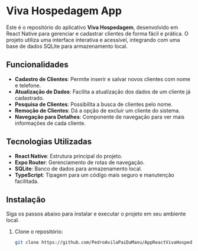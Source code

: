 # Viva Hospedagem App

Este é o repositório do aplicativo **Viva Hospedagem**, desenvolvido em React Native para gerenciar e cadastrar clientes de forma fácil e prática. O projeto utiliza uma interface interativa e acessível, integrando com uma base de dados SQLite para armazenamento local.

## Funcionalidades

- **Cadastro de Clientes**: Permite inserir e salvar novos clientes com nome e telefone.
- **Atualização de Dados**: Facilita a atualização dos dados de um cliente já cadastrado.
- **Pesquisa de Clientes**: Possibilita a busca de clientes pelo nome.
- **Remoção de Clientes**: Dá a opção de excluir um cliente do sistema.
- **Navegação para Detalhes**: Componente de navegação para ver mais informações de cada cliente.

## Tecnologias Utilizadas

- **React Native**: Estrutura principal do projeto.
- **Expo Router**: Gerenciamento de rotas de navegação.
- **SQLite**: Banco de dados para armazenamento local.
- **TypeScript**: Tipagem para um código mais seguro e manutenção facilitada.

## Instalação

Siga os passos abaixo para instalar e executar o projeto em seu ambiente local.

1. Clone o repositório:

   ```bash
   git clone https://github.com/PedroAvilaPaiDaManu/AppReactVivaHospedagem.git
